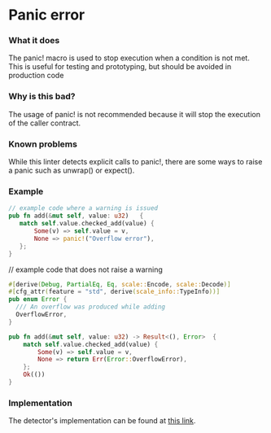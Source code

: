 # Panic error

### What it does

The panic! macro is used to stop execution when a condition is not met.
This is useful for testing and prototyping, but should be avoided in production code

### Why is this bad?

The usage of panic! is not recommended because it will stop the execution of the caller contract.

### Known problems

While this linter detects explicit calls to panic!, there are some ways to raise a panic such as unwrap() or expect().

### Example

```rust
// example code where a warning is issued
pub fn add(&mut self, value: u32)   {
   match self.value.checked_add(value) {
       Some(v) => self.value = v,
       None => panic!("Overflow error"),
   };
}
```

// example code that does not raise a warning

```rust
#[derive(Debug, PartialEq, Eq, scale::Encode, scale::Decode)]
#[cfg_attr(feature = "std", derive(scale_info::TypeInfo))]
pub enum Error {
  /// An overflow was produced while adding
  OverflowError,
}

pub fn add(&mut self, value: u32) -> Result<(), Error>  {
    match self.value.checked_add(value) {
        Some(v) => self.value = v,
        None => return Err(Error::OverflowError),
    };
    Ok(())
}
```

### Implementation

The detector's implementation can be found at [this link](https://github.com/CoinFabrik/scout/tree/main/detectors/panic-error).
